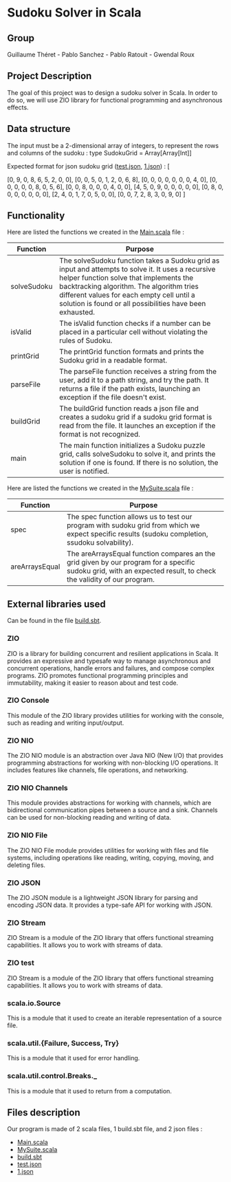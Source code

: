 # Sudoku Solver in Scala

## Group

Guillaume Théret - Pablo Sanchez - Pablo Ratouit - Gwendal Roux

## Project Description

The goal of this project was to design a sudoku solver in Scala.
In order to do so, we will use ZIO library for functional programming and asynchronous effects.

## Data structure
The input must be a 2-dimensional array of integers, to represent the rows and columns of the sudoku : 
type SudokuGrid = Array[Array[Int]]

Expected format for json sudoku grid ([test.json][test.json], [1.json][1.json]) : 
[  

  [0, 9, 0, 8, 6, 5, 2, 0, 0],
  [0, 0, 5, 0, 1, 2, 0, 6, 8],
  [0, 0, 0, 0, 0, 0, 0, 4, 0],
  [0, 0, 0, 0, 0, 8, 0, 5, 6],
  [0, 0, 8, 0, 0, 0, 4, 0, 0],
  [4, 5, 0, 9, 0, 0, 0, 0, 0],
  [0, 8, 0, 0, 0, 0, 0, 0, 0],
  [2, 4, 0, 1, 7, 0, 5, 0, 0],
  [0, 0, 7, 2, 8, 3, 0, 9, 0]
]

## Functionality

Here are listed the functions we created in the [Main.scala][Main.scala] file :

| Function | Purpose |
| ------ | ------ |
| solveSudoku | The solveSudoku function takes a Sudoku grid as input and attempts to solve it. It uses a recursive helper function solve that implements the backtracking algorithm. The algorithm tries different values for each empty cell until a solution is found or all possibilities have been exhausted.  |
| isValid | The isValid function checks if a number can be placed in a particular cell without violating the rules of Sudoku. |
| printGrid | The printGrid function formats and prints the Sudoku grid in a readable format. |
| parseFile | The parseFile function receives a string from the user, add it to a path string, and try the path. It returns a file if the path exists, launching an exception if the file doesn't exist. |
| buildGrid | The buildGrid function reads a json file and creates a sudoku grid if a sudoku grid format is read from the file. It launches an exception if the format is not recognized. |
| main | The main function initializes a Sudoku puzzle grid, calls solveSudoku to solve it, and prints the solution if one is found. If there is no solution, the user is notified. |

Here are listed the functions we created in the [MySuite.scala][MySuite.scala] file :

| Function | Purpose |
| ------ | ------ |
| spec | The spec function allows us to test our program with sudoku grid from which we expect specific results (sudoku completion, ssudoku solvability).  |
| areArraysEqual | The areArraysEqual function compares an the grid given by our program for a specific sudoku grid, with an expected result, to check the validity of our program. |

## External libraries used

Can be found in the file [build.sbt][build.sbt]. 

### ZIO
ZIO is a library for building concurrent and resilient applications in Scala. It provides an expressive and typesafe way to manage asynchronous and concurrent operations, handle errors and failures, and compose complex programs. ZIO promotes functional programming principles and immutability, making it easier to reason about and test code.

### ZIO Console
This module of the ZIO library provides utilities for working with the console, such as reading and writing input/output.

### ZIO NIO
The ZIO NIO module is an abstraction over Java NIO (New I/O) that provides  programming abstractions for working with non-blocking I/O operations. It includes features like channels, file operations, and networking.

### ZIO NIO Channels
This module provides abstractions for working with channels, which are bidirectional communication pipes between a source and a sink. Channels can be used for non-blocking reading and writing of data.

### ZIO NIO File
The ZIO NIO File module provides utilities for working with files and file systems, including operations like reading, writing, copying, moving, and deleting files.

### ZIO JSON
The ZIO JSON module is a lightweight JSON library for parsing and encoding JSON data. It provides a type-safe API for working with JSON.

### ZIO Stream
ZIO Stream is a module of the ZIO library that offers functional streaming capabilities. It allows you to work with streams of data.

### ZIO test
ZIO Stream is a module of the ZIO library that offers functional streaming capabilities. It allows you to work with streams of data.

### scala.io.Source
This is a module that it used to create an iterable representation of a source file.

### scala.util.{Failure, Success, Try}
This is a module that it used for error handling.

### scala.util.control.Breaks._
This is a module that it used to return from a computation.

## Files description

Our program is made of 2 scala files, 1 build.sbt file, and 2 json files :
- [Main.scala][Main.scala]
- [MySuite.scala][MySuite.scala]
- [build.sbt][build.sbt]
- [test.json][test.json]
- [1.json][1.json]


[Main.scala]: <src/main/scala/Main.scala>
[MySuite.scala]: <src/test/scala/MySuite.scala>
[build.sbt]: <build.sbt>
[test.json]: <src/ressources/test.json>
[1.json]: <src/ressources/1.json>
